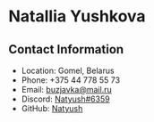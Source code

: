 # Natallia Yushkova

## Contact Information
- Location: Gomel, Belarus
- Phone: +375 44 778 55 73
- Email: [buzjavka@mail.ru](https://mail.ru)
- Discord: [Natyush#6359](https://discord.com/channels/@me)
- GitHub: [Natyush](https://github.com/Natyush)